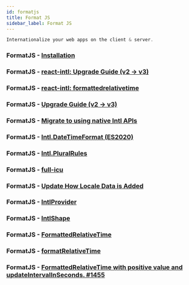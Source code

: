 ```yaml
---
id: formatjs
title: Format JS
sidebar_label: Format JS
---
```


```javascript
Internationalize your web apps on the client & server.
```

### FormatJS - [Installation](https://formatjs.io/docs/getting-started/installation/)

### FormatJS - [react-intl: Upgrade Guide (v2 -> v3)](https://formatjs.io/docs/react-intl/upgrade-guide-3x/)

### FormatJS - [react-intl: formattedrelativetime](https://formatjs.io/docs/react-intl/upgrade-guide-3x/#formattedrelativetime)

### FormatJS - [Upgrade Guide (v2 -> v3)](https://formatjs.io/docs/react-intl/upgrade-guide-3x/)

### FormatJS - [Migrate to using native Intl APIs](https://formatjs.io/docs/react-intl/upgrade-guide-3x/#migrate-to-using-native-intl-apis)

### FormatJS - [Intl.DateTimeFormat (ES2020)](https://formatjs.io/docs/polyfills/intl-datetimeformat/)

### FormatJS - [Intl.PluralRules](https://formatjs.io/docs/polyfills/intl-pluralrules/)

### FormatJS - [full-icu](https://www.npmjs.com/package/full-icu)

### FormatJS - [Update How Locale Data is Added](https://formatjs.io/docs/react-intl/upgrade-guide-2x/#add-call-to-addlocaledata-in-browser)

### FormatJS - [IntlProvider](https://formatjs.io/docs/react-intl/components/#intlprovider)

### FormatJS - [IntlShape](https://formatjs.io/docs/react-intl/api/#intlshape)

### FormatJS - [FormattedRelativeTime](https://formatjs.io/docs/react-intl/components/#formattedrelativetime)

### FormatJS - [formatRelativeTime](https://formatjs.io/docs/react-intl/api/#formatrelativetime)

### FormatJS - [FormattedRelativeTime with positive value and updateIntervalInSeconds. #1455](https://github.com/formatjs/formatjs/issues/1455)